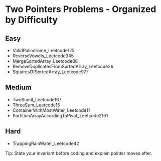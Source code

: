 # Two Pointers Problems - Organized by Difficulty

## Easy
- ValidPalindrome_Leetcode125
- ReverseVowels_Leetcode345
- MergeSortedArray_Leetcode88
- RemoveDuplicatesFromSortedArray_Leetcode26
- SquaresOfSortedArray_Leetcode977

## Medium
- TwoSumII_Leetcode167
- ThreeSum_Leetcode15
- ContainerWithMostWater_Leetcode11
- PartitionArrayAccordingToPivot_Leetcode2161

## Hard
- TrappingRainWater_Leetcode42

Tip: State your invariant before coding and explain pointer moves after.